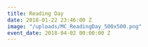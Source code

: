 ```yaml
---
title: Reading Day
date: 2018-01-22 23:46:00 Z
image: "/uploads/MC_ReadingDay_500x500.png"
event_date: 2018-04-02 00:00:00 Z
---
```


